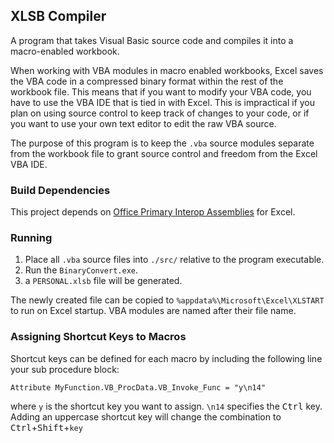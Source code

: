## XLSB Compiler

A program that takes Visual Basic source code and compiles it into a macro-enabled workbook.

When working with VBA modules in macro enabled workbooks, Excel saves the VBA code in a compressed binary format within the rest of the workbook file.
This means that if you want to modify your VBA code, you have to use the VBA IDE that is tied in with Excel.
This is impractical if you plan on using source control to keep track of changes to your code, or if you want to use your own text editor to edit the raw VBA source.

The purpose of this program is to keep the `.vba` source modules separate from the workbook file to grant source control and freedom from the Excel VBA IDE.

### Build Dependencies

This project depends on [Office Primary Interop Assemblies](https://msdn.microsoft.com/en-us/library/15s06t57.aspx) for Excel.

### Running

1. Place all `.vba` source files into `./src/` relative to the program executable.
2. Run the `BinaryConvert.exe`.
3. a `PERSONAL.xlsb` file will be generated.

The newly created file can be copied to `%appdata%\Microsoft\Excel\XLSTART` to run on Excel startup.
VBA modules are named after their file name.

### Assigning Shortcut Keys to Macros

Shortcut keys can be defined for each macro by including the following line your sub procedure block:

`Attribute MyFunction.VB_ProcData.VB_Invoke_Func = "y\n14"`

where `y` is the shortcut key you want to assign. `\n14` specifies the <kbd>Ctrl</kbd> key.
Adding an uppercase shortcut key will change the combination to <kbd>Ctrl</kbd>+<kbd>Shift</kbd>+`key`